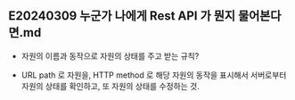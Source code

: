 ## E20240309 누군가 나에게 Rest API 가 뭔지 물어본다면.md

- 자원의 이름과 동작으로 자원의 상태를 주고 받는 규칙?

- URL path 로 자원을, HTTP method 로 해당 자원의 동작을 표시해서 서버로부터 자원의 상태를 확인하고, 또 자원의 상태를 수정하는 것.
